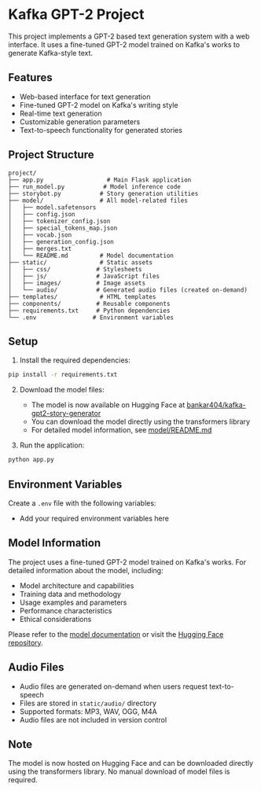 # Kafka GPT-2 Project

This project implements a GPT-2 based text generation system with a web interface. It uses a fine-tuned GPT-2 model trained on Kafka's works to generate Kafka-style text.

## Features
- Web-based interface for text generation
- Fine-tuned GPT-2 model on Kafka's writing style
- Real-time text generation
- Customizable generation parameters
- Text-to-speech functionality for generated stories

## Project Structure
```
project/
├── app.py                  # Main Flask application
├── run_model.py           # Model inference code
├── storybot.py           # Story generation utilities
├── model/                # All model-related files
│   ├── model.safetensors
│   ├── config.json
│   ├── tokenizer_config.json
│   ├── special_tokens_map.json
│   ├── vocab.json
│   ├── generation_config.json
│   ├── merges.txt
│   └── README.md         # Model documentation
├── static/               # Static assets
│   ├── css/             # Stylesheets
│   ├── js/              # JavaScript files
│   ├── images/          # Image assets
│   └── audio/           # Generated audio files (created on-demand)
├── templates/            # HTML templates
├── components/          # Reusable components
├── requirements.txt     # Python dependencies
└── .env                # Environment variables
```

## Setup
1. Install the required dependencies:
```bash
pip install -r requirements.txt
```

2. Download the model files:
   - The model is now available on Hugging Face at [bankar404/kafka-gpt2-story-generator](https://huggingface.co/bankar404/kafka-gpt2-story-generator)
   - You can download the model directly using the transformers library
   - For detailed model information, see [model/README.md](model/README.md)

3. Run the application:
```bash
python app.py
```

## Environment Variables
Create a `.env` file with the following variables:
- Add your required environment variables here

## Model Information
The project uses a fine-tuned GPT-2 model trained on Kafka's works. For detailed information about the model, including:
- Model architecture and capabilities
- Training data and methodology
- Usage examples and parameters
- Performance characteristics
- Ethical considerations

Please refer to the [model documentation](model/README.md) or visit the [Hugging Face repository](https://huggingface.co/bankar404/kafka-gpt2-story-generator).

## Audio Files
- Audio files are generated on-demand when users request text-to-speech
- Files are stored in `static/audio/` directory
- Supported formats: MP3, WAV, OGG, M4A
- Audio files are not included in version control

## Note
The model is now hosted on Hugging Face and can be downloaded directly using the transformers library. No manual download of model files is required.